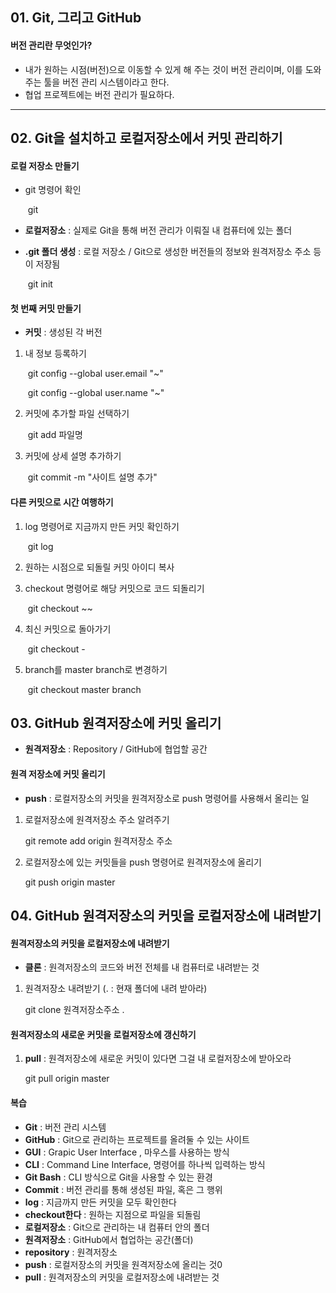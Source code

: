 ## 01. Git, 그리고 GitHub



#### 버전 관리란 무엇인가?

- 내가 원하는 시점(버전)으로 이동할 수 있게 해 주는 것이 버전 관리이며, 이를 도와주는 툴을 버전 관리 시스템이라고 한다.
- 협업 프로젝트에는 버전 관리가 필요하다.



---



## 02. Git을 설치하고 로컬저장소에서 커밋 관리하기



#### 로컬 저장소 만들기

- git 명령어 확인

  ​	git

- **로컬저장소** : 실제로 Git을 통해 버전 관리가 이뤄질 내 컴퓨터에 있는 폴더

- **.git 폴더 생성** : 로컬 저장소 / Git으로 생성한 버전들의 정보와 원격저장소 주소 등이 저장됨

  ​	git init



#### 첫 번째 커밋 만들기

* **커밋** : 생성된 각 버전

1. 내 정보 등록하기

   ​	git config --global user.email "~"

   ​	git config --global user.name "~"

2. 커밋에 추가할 파일 선택하기

   ​	git add 파일명

3. 커밋에 상세 설명 추가하기

   ​	git commit -m "사이트 설명 추가"





#### 다른 커밋으로 시간 여행하기

1. log 명령어로 지금까지 만든 커밋 확인하기

   ​	git log

2.  원하는 시점으로 되돌릴 커밋 아이디 복사

3. checkout 명령어로 해당 커밋으로 코드 되돌리기

   ​	git checkout ~~

4. 최신 커밋으로 돌아가기

   ​	git checkout -

5. branch를 master branch로 변경하기

   ​	git checkout master branch





## 03. GitHub 원격저장소에 커밋 올리기



* **원격저장소** : Repository / GitHub에 협업할 공간



#### 원격 저장소에 커밋 올리기

* **push** : 로컬저장소의 커밋을 원격저장소로 push 명령어를 사용해서 올리는 일

1. 로컬저장소에 원격저장소 주소 알려주기

   git remote add origin 원격저장소 주소

2. 로컬저장소에 있는 커밋들을 push 명령어로 원격저장소에 올리기

   git push origin master

   





## 04. GitHub 원격저장소의 커밋을 로컬저장소에 내려받기



#### 원격저장소의 커밋을 로컬저장소에 내려받기

* **클론** : 원격저장소의 코드와 버전 전체를 내 컴퓨터로 내려받는 것



1. 원격저장소 내려받기 (.  : 현재 폴더에 내려 받아라)

   git clone 원격저장소주소 .







#### 원격저장소의 새로운 커밋을 로컬저장소에 갱신하기

1. **pull** : 원격저장소에 새로운 커밋이 있다면 그걸 내 로컬저장소에 받아오라

   git pull origin master



#### 복습

* **Git** : 버전 관리 시스템
* **GitHub** : Git으로 관리하는 프로젝트를 올려둘 수 있는 사이트
* **GUI** : Grapic User Interface , 마우스를 사용하는 방식
* **CLI** : Command Line Interface, 명령어를 하나씩 입력하는 방식
* **Git Bash** : CLI 방식으로 Git을 사용할 수 있는 환경
* **Commit** : 버전 관리를 통해 생성된 파일, 혹은 그 행위
* **log** : 지금까지 만든 커밋을 모두 확인한다
* **checkout한다** : 원하는 지점으로 파일을 되돌림
* **로컬저장소** : Git으로 관리하는 내 컴퓨터 안의 폴더
* **원격저장소** : GitHub에서 협업하는 공간(폴더)
* **repository** : 원격저장소
* **push** : 로컬저장소의 커밋을 원격저장소에 올리는 것0
* **pull** : 원격저장소의 커밋을 로컬저장소에 내려받는 것
